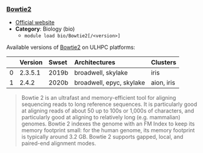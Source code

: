 ### [Bowtie2](http://bowtie-bio.sourceforge.net/bowtie2/index.shtml)

* [Official website](http://bowtie-bio.sourceforge.net/bowtie2/index.shtml)
* __Category__: Biology (bio)
    -  `module load bio/Bowtie2[/<version>]`

Available versions of [Bowtie2](http://bowtie-bio.sourceforge.net/bowtie2/index.shtml) on ULHPC platforms:

|    | Version   | Swset   | Architectures            | Clusters   |
|---:|:----------|:--------|:-------------------------|:-----------|
|  0 | 2.3.5.1   | 2019b   | broadwell, skylake       | iris       |
|  1 | 2.4.2     | 2020b   | broadwell, epyc, skylake | aion, iris |

>  Bowtie 2 is an ultrafast and memory-efficient tool for aligning sequencing reads to long reference sequences. It is particularly good at aligning reads of about 50 up to 100s or 1,000s of characters, and particularly good at aligning to relatively long (e.g. mammalian) genomes. Bowtie 2 indexes the genome with an FM Index to keep its memory footprint small: for the human genome, its memory footprint is typically around 3.2 GB. Bowtie 2 supports gapped, local, and paired-end alignment modes.
